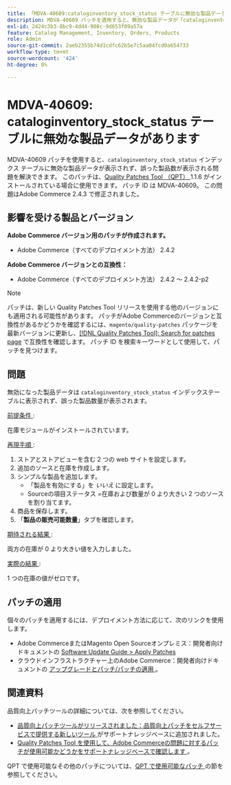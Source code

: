 ```yaml
---
title: 「MDVA-40609:cataloginventory_stock_status テーブルに無効な製品データがあります」
description: MDVA-40609 パッチを適用すると、無効な製品データが「cataloginventory_stock_status」インデックス テーブルに表示されず、誤った製品数が表示される問題が解決されます。 このパッチは、[Quality Patches Tool （QPT） ] （/help/announcements/adobe-commerce-announcements/magento-quality-patches-released-new-tool-to-self-serve-quality-patches.md） 1.1.6 がインストールされている場合に利用できます。 パッチ ID は MDVA-40609。 この問題はAdobe Commerce 2.4.3 で修正されました。
exl-id: 2424c3b3-8bc9-4dd4-908c-9d653f09a57a
feature: Catalog Management, Inventory, Orders, Products
role: Admin
source-git-commit: 2aeb2355b74d1cdfc62b5e7c5aa04fcd0a654733
workflow-type: tm+mt
source-wordcount: '424'
ht-degree: 0%

---
```


# MDVA-40609: cataloginventory_stock_status テーブルに無効な製品データがあります

MDVA-40609 パッチを使用すると、`cataloginventory_stock_status` インデックス テーブルに無効な製品データが表示されず、誤った製品数が表示される問題を解決できます。 このパッチは、[Quality Patches Tool （QPT） ](/help/announcements/adobe-commerce-announcements/magento-quality-patches-released-new-tool-to-self-serve-quality-patches.md)1.1.6 がインストールされている場合に使用できます。 パッチ ID は MDVA-40609。 この問題はAdobe Commerce 2.4.3 で修正されました。

## 影響を受ける製品とバージョン

**Adobe Commerce バージョン用のパッチが作成されます。**

* Adobe Commerce（すべてのデプロイメント方法） 2.4.2

**Adobe Commerce バージョンとの互換性：**

* Adobe Commerce（すべてのデプロイメント方法） 2.4.2 ～ 2.4.2-p2

>[!NOTE]
>
>パッチは、新しい Quality Patches Tool リリースを使用する他のバージョンにも適用される可能性があります。 パッチがAdobe Commerceのバージョンと互換性があるかどうかを確認するには、`magento/quality-patches` パッケージを最新バージョンに更新し、[[!DNL Quality Patches Tool]: Search for patches page](https://experienceleague.adobe.com/tools/commerce-quality-patches/index.html?lang=ja) で互換性を確認します。 パッチ ID を検索キーワードとして使用して、パッチを見つけます。

## 問題

無効になった製品データは `cataloginventory_stock_status` インデックステーブルに表示されず、誤った製品数量が表示されます。

<u> 前提条件 </u>:

在庫モジュールがインストールされています。

<u> 再現手順 </u>:

1. ストアとストアビューを含む 2 つの web サイトを設定します。
1. 追加のソースと在庫を作成します。
1. シンプルな製品を追加します。
   * 「製品を有効にする」を *いいえ* に設定します。
   * Sourceの項目ステータス =在庫および数量が 0 より大きい 2 つのソースを割り当てます。
1. 商品を保存します。
1. 「**製品の販売可能数量**」タブを確認します。

<u> 期待される結果 </u>:

両方の在庫が 0 より大きい値を入力しました。

<u> 実際の結果 </u>:

1 つの在庫の値がゼロです。

## パッチの適用

個々のパッチを適用するには、デプロイメント方法に応じて、次のリンクを使用します。

* Adobe CommerceまたはMagento Open Sourceオンプレミス：開発者向けドキュメントの [Software Update Guide > Apply Patches](https://experienceleague.adobe.com/ja/docs/commerce-operations/tools/quality-patches-tool/usage)
* クラウドインフラストラクチャー上のAdobe Commerce：開発者向けドキュメントの [ アップグレードとパッチ/パッチの適用 ](https://experienceleague.adobe.com/ja/docs/commerce-cloud-service/user-guide/develop/upgrade/apply-patches)。

## 関連資料

品質向上パッチツールの詳細については、次を参照してください。

* [ 品質向上パッチツールがリリースされました：品質向上パッチをセルフサービスで提供する新しいツール ](/help/announcements/adobe-commerce-announcements/magento-quality-patches-released-new-tool-to-self-serve-quality-patches.md) がサポートナレッジベースに追加されました。
* [Quality Patches Tool を使用して、Adobe Commerceの問題に対するパッチが使用可能かどうかをサポートナレッジベースで確認します ](/help/support-tools/patches-available-in-qpt-tool/check-patch-for-magento-issue-with-magento-quality-patches.md)。

QPT で使用可能なその他のパッチについては、[QPT で使用可能なパッチ ](https://support.magento.com/hc/en-us/sections/360010506631-Patches-available-in-MQP-tool-) の節を参照してください。
